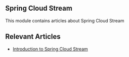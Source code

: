 ## Spring Cloud Stream

This module contains articles about Spring Cloud Stream

## Relevant Articles
- [Introduction to Spring Cloud Stream](http://www.baeldung.com/spring-cloud-stream)
